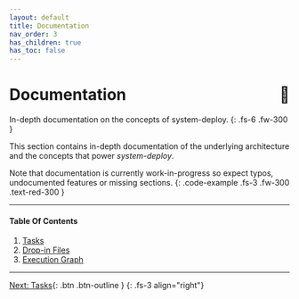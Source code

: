 ```yaml
---
layout: default
title: Documentation
nav_order: 3
has_children: true
has_toc: false
---
```


# Documentation <span style="float:right">📖</span>

In-depth documentation on the concepts of system-deploy.
{: .fs-6 .fw-300 }

This section contains in-depth documentation of the underlying architecture and
the concepts that power *system-deploy*.

Note that documentation is currently work-in-progress so expect typos, undocumented
features or missing sections.
{: .code-example .fs-3 .fw-300 .text-red-300 }

---

#### Table Of Contents
1. [Tasks](/docs/concepts/10-tasks)
1. [Drop-in Files](/docs/concepts/20-dropins)
1. [Execution Graph](/docs/concepts/30-execution-graph)

---

[Next: Tasks](/docs/concepts/10-tasks){: .btn .btn-outline }
{: .fs-3 align="right"}
